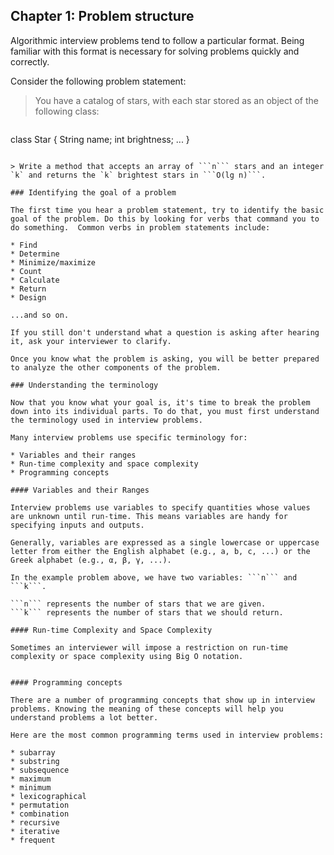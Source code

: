 ## Chapter 1: Problem structure

Algorithmic interview problems tend to follow a particular format. Being familiar with this format is necessary for solving problems quickly and correctly.

Consider the following problem statement:

> You have a catalog of stars, with each star stored as an object of the following class:

>```
class Star {
    String name;
    int brightness;
    ...
}
```

> Write a method that accepts an array of ```n``` stars and an integer `k` and returns the `k` brightest stars in ```O(lg n)```.

### Identifying the goal of a problem

The first time you hear a problem statement, try to identify the basic goal of the problem. Do this by looking for verbs that command you to do something.  Common verbs in problem statements include:

* Find
* Determine
* Minimize/maximize
* Count
* Calculate
* Return
* Design

...and so on.

If you still don't understand what a question is asking after hearing it, ask your interviewer to clarify.

Once you know what the problem is asking, you will be better prepared to analyze the other components of the problem.

### Understanding the terminology

Now that you know what your goal is, it's time to break the problem down into its individual parts. To do that, you must first understand the terminology used in interview problems.

Many interview problems use specific terminology for:

* Variables and their ranges
* Run-time complexity and space complexity
* Programming concepts

#### Variables and their Ranges

Interview problems use variables to specify quantities whose values are unknown until run-time. This means variables are handy for specifying inputs and outputs.

Generally, variables are expressed as a single lowercase or uppercase letter from either the English alphabet (e.g., a, b, c, ...) or the Greek alphabet (e.g., α, β, γ, ...).

In the example problem above, we have two variables: ```n``` and ```k```.

```n``` represents the number of stars that we are given.
```k``` represents the number of stars that we should return.

#### Run-time Complexity and Space Complexity

Sometimes an interviewer will impose a restriction on run-time complexity or space complexity using Big O notation.


#### Programming concepts

There are a number of programming concepts that show up in interview problems. Knowing the meaning of these concepts will help you understand problems a lot better.

Here are the most common programming terms used in interview problems:

* subarray
* substring
* subsequence
* maximum
* minimum
* lexicographical
* permutation
* combination
* recursive
* iterative
* frequent